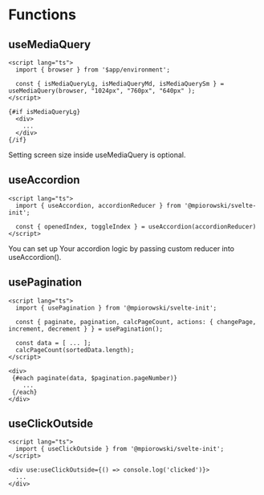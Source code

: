 # Functions

## useMediaQuery

```
<script lang="ts">
  import { browser } from '$app/environment';

  const { isMediaQueryLg, isMediaQueryMd, isMediaQuerySm } = useMediaQuery(browser, "1024px", "760px", "640px" );
</script>

{#if isMediaQueryLg}
  <div>
    ...
  </div>
{/if}
```

Setting screen size inside useMediaQuery is optional.

## useAccordion

```
<script lang="ts">
  import { useAccordion, accordionReducer } from '@mpiorowski/svelte-init';

  const { openedIndex, toggleIndex } = useAccordion(accordionReducer)
</script>
```

You can set up Your accordion logic by passing custom reducer into useAccordion().

## usePagination

```
<script lang="ts">
  import { usePagination } from '@mpiorowski/svelte-init';

  const { paginate, pagination, calcPageCount, actions: { changePage, increment, decrement } } = usePagination();

  const data = [ ... ];
  calcPageCount(sortedData.length);
</script>

<div>
 {#each paginate(data, $pagination.pageNumber)}
    ...
 {/each}
</div>
```

## useClickOutside

```
<script lang="ts">
  import { useClickOutside } from '@mpiorowski/svelte-init';
</script>

<div use:useClickOutside={() => console.log('clicked')}>
  ...
</div>
```
